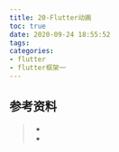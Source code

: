 ```yaml
---
title: 20-Flutter动画
toc: true
date: 2020-09-24 18:55:52
tags:
categories:
- flutter
- flutter框架一
---
```






## 参考资料
> - []()
> - []()
